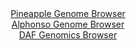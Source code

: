 <div id="Pineapple_Genome_Browser" align="center">
  <a href="https://igv.org/app/?sessionURL=blob:zZJbb5swGIb_i6VWm0TAQICAFE0kbZqeSA9Lk7aqkAFDvBqb2k5IG.W_z4s27WaVmotNk3xhf_Lh_R4_G7DCQhLOQAQc0_ZM2wYGkAve3qK6oThBNZYgKhGV2AACl1hglmMQbUCJpELTmwt9cqFUIyPLIqrp1IhV3JSuiWr0xhlqpZnz2hpySlHGBVJcSGsg0IpbpFp1WpyhpjH1267pWQVSyEK0WXAmudVgVqWtvi_9VUorzHiN03pJFdkFSHUenbEwS_Qlnt3GeY6lPMevp0U_Pj.N79zj6cOJP3yYTsazqT87vCUVQ2opcP8k_Hp54Ay80XSZKM87S8Z6ZcMqO.3yeB4fuEeHx.uGCCz7dmD3XM_1fF_DIazA6_.pbz3Inr0Pjq6.3blBRqt6vRATSGf1YHw.LxKNoPdO51sDUJ4vtQ0gX4ggsqHhQt_wHL_zY2r3DAhDzUdwAqLHJwMogfJnvf1xA9Rro50BEr8sd_oYgIsCCxB1QggDOwwdrxt0YRjaW2MDloL.Pbij6U0YQCd2HD8tCVVa6CKVrJEmYsxc5aVZve1J8y7uygNn9HZdsPukN3TFyJkks6uLl7OAtX.kGWgC.vHdF.pWP5Lpn5j3kSCmyvbVLRkySuej7kl.7Z1d3Wfj4Q1qn71gjvi7ePZDU3JRI6X364pe_vRthQRBTOnCikiSEUrU60xT5C2IbMfV2oKcU649BKLKPkEDGrYHP__W090.bb8D">Pineapple Genome Browser</a>
</div>
<div id="Alphonso_Genome_Browser" align="center">
  <a href="https://igv.org/app/?sessionURL=blob:zZJdT9swFIb_iyWmTUoTOyFpEwlNpcCoWsGAZUUgFJ2mTmLqxMZ22pSq_30GbdrNkOjFpkm.sI_88Z7HzxatqNJMNChBvktClxDkIF2J9Q3UktMLqKlGSQFcUwcpWlBFm5yiZIsK0AbS66k9WRkjdeJ5zMheDU0pXB24UMOzaGCt3VzU3khwDnOhwAilvWMFK.GxctVb0zlI6dq3Azf0FmDAAy4r0WjhSdqU2drel_0qZSVtRE2zuuWGvQbIbB6bceEW8Hk4uxnmOdV6QjfjxdFwMh5.D07Tuy_R6C69PJ.l0ezDDSsbMK2iR6W_WR74Z0Ce2OMxtrNxd85vdXhRb6LHCh8EJx9OO8kU1UekTwZBGETxwMJhzYJ2_1PfdrA9e1_Gm69BXQfT7lLS6pBU_nQ9fxr7lsKJeKPznYO4yFtrA8or1U8IdgIcOaEf9V6mZOBgHFs.SjCU3D84yCjIl3b7_RaZjbTOIE2f2ld9HCTUgiqU9GKM.ySO_fCwf4jjmOycLWoV_3twz9LruI_9oe9HWcG4sUIvMt1I7ULTuKu8cMvnPWk.L1O4KvK0OhkpnB74x9FkBLdn7UScz_I_0nzhZB9__ULb6nsy_RPz3hPENfN9dWv9rnvk9ArMVJbLuk._ybZTFtQgYumbgPaDUwhVg7H7bcUufxq3AsWgMbawYprNGWdmM7McxRolxA.suCgXXFgTkSrnH7GDHRLiT78FDXYPux8-">Alphonso Genome Browser</a>
</div>


<div id="DAF_Genomics_Browser" align="center">
  <a href="https://igv.org/app/?sessionURL=blob:tZFra9swFIb_i6D95LvjuDaE4a1Zk2VJVyeOR0sJp85x7M2WPEme64X89wmvY7ALY9CBJCTO5X11niP5jFyUjJKQOIbtGbZNNCIK1q2hbipcQY2ChDlUAjXCMUeONEMSHkkOQkISv1WVhZSNCE1zD7l.QMrqMhOGcA1odMFaWaBK1R0DavjCKHTCyFitkiWYUDUFo4KZkGUohG6ZDdLDrgN1fI_thpa4q9tKloPqTplQxvZGDsptSff4.Bcj_0FZrfJFlK6joX6B_Xw_iRbzaOtOk9ur8avb5HqWJuP0fF0eKMiW4yTuukPKStqvFrM3y8tpPF8vr.PuBmF55l6eTx.bkqOY2L594Xqu5zvkpJGKZa1CQLKC26E90nznQnNGI_3p6npjNQPOShLe3WtEcsg.qvS7I5F9o0ARgZ_agZlGGN8jJ6EeWJZvB4HjjfyRFQT2STuSllfPTPJ1Ege.5USOMzYeoFb6eVkN41NCvwafC.NPndX.V0wz2m_OnJfdu4cP6WrTv_dXW_9qs1lu.1jc_BaUq_z_8WM54zVIFfr2fMICldKrkcofXNzT_ekr">DAF Genomics Browser</a>
</div>

